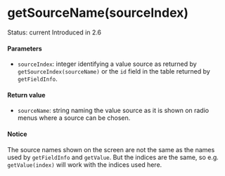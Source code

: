 # getSourceName(sourceIndex)

Status: current Introduced in 2.6

#### Parameters

* `sourceIndex`: integer identifying a value source as returned by `getSourceIndex(sourceName)` or the `id` field in the table returned by `getFieldInfo`.&#x20;

#### Return value

* `sourceName`: string naming the value source as it is shown on radio menus where a source can be chosen.

#### Notice&#x20;

The source names shown on the screen are not the same as the names used by `getFieldInfo` and `getValue`. But the indices are the same, so e.g. `getValue(index)` will work with the indices used here.
